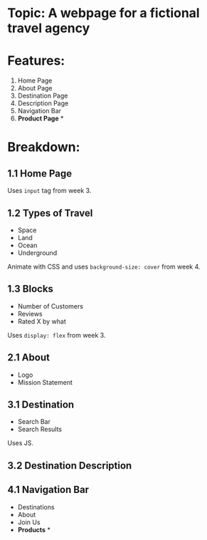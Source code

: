 # Topic: A webpage for a fictional travel agency

# Features:

1. Home Page
2. About Page
3. Destination Page
4. Description Page
5. Navigation Bar
6. **Product Page** *
# Breakdown:

## 1.1 Home Page 

Uses `input` tag from week 3.

## 1.2 Types of Travel 

- Space
- Land
- Ocean
- Underground

Animate with CSS and uses `background-size: cover` from week 4.

## 1.3 Blocks 

- Number of Customers
- Reviews
- Rated X by what

Uses `display: flex` from week 3.

## 2.1 About
- Logo
- Mission Statement 

## 3.1 Destination 
- Search Bar
- Search Results

Uses JS.

## 3.2 Destination Description 

## 4.1 Navigation Bar

- Destinations
- About
- Join Us
- **Products** *


